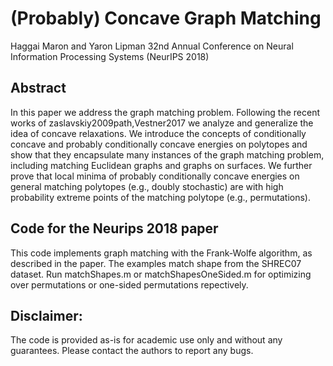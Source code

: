 # (Probably) Concave Graph Matching
Haggai Maron and Yaron Lipman
32nd Annual Conference on Neural Information Processing Systems (NeurIPS 2018) 

## Abstract 
In this paper we address the graph matching problem. Following the recent works of zaslavskiy2009path,Vestner2017 we analyze and generalize the idea of concave relaxations. We introduce the concepts of conditionally concave and probably conditionally concave energies on polytopes and show that they encapsulate many instances of the graph matching problem, including matching Euclidean graphs and graphs on surfaces. We further prove that local minima of probably conditionally concave energies on general matching polytopes (e.g., doubly stochastic) are with high probability extreme points of the matching polytope (e.g., permutations).


## Code for the Neurips 2018 paper 
This code implements graph matching with the Frank-Wolfe algorithm, as described in the paper. The examples match shape from the SHREC07 dataset.
Run matchShapes.m or matchShapesOneSided.m for optimizing over permutations or one-sided permutations repectively. 

## Disclaimer:
The code is provided as-is for academic use only and without any guarantees. Please contact the authors to report any bugs.
